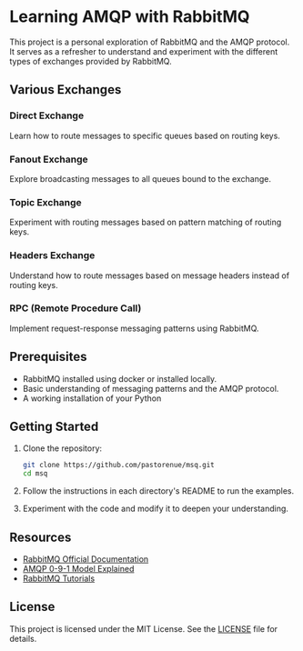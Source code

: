 # Learning AMQP with RabbitMQ

This project is a personal exploration of RabbitMQ and the AMQP protocol. It serves as a refresher to understand and experiment with the different types of exchanges provided by RabbitMQ.

## Various Exchanges

### Direct Exchange
Learn how to route messages to specific queues based on routing keys.

### Fanout Exchange
Explore broadcasting messages to all queues bound to the exchange.

### Topic Exchange
Experiment with routing messages based on pattern matching of routing keys.

### Headers Exchange
Understand how to route messages based on message headers instead of routing keys.

### RPC (Remote Procedure Call)
Implement request-response messaging patterns using RabbitMQ.

## Prerequisites

- RabbitMQ installed using docker or installed locally.
- Basic understanding of messaging patterns and the AMQP protocol.
- A working installation of your Python

## Getting Started

1. Clone the repository:
    ```bash
    git clone https://github.com/pastorenue/msq.git
    cd msq
    ```

2. Follow the instructions in each directory's README to run the examples.

3. Experiment with the code and modify it to deepen your understanding.

## Resources

- [RabbitMQ Official Documentation](https://www.rabbitmq.com/documentation.html)
- [AMQP 0-9-1 Model Explained](https://www.rabbitmq.com/tutorials/amqp-concepts.html)
- [RabbitMQ Tutorials](https://www.rabbitmq.com/getstarted.html)

## License

This project is licensed under the MIT License. See the [LICENSE](LICENSE) file for details.
